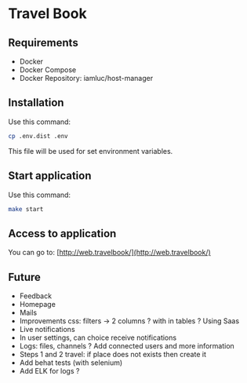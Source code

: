 # Travel Book

## Requirements 

* Docker
* Docker Compose
* Docker Repository: iamluc/host-manager

## Installation

Use this command:

```bash
cp .env.dist .env
```

This file will be used for set environment variables.


## Start application

Use this command:

```bash
make start
```

## Access to application

You can go to: [http://web.travelbook/](http://web.travelbook/)


## Future

* Feedback
* Homepage
* Mails
* Improvements css: filters -> 2 columns ? with in tables ? Using Saas
* Live notifications
* In user settings, can choice receive notifications
* Logs: files, channels ? Add connected users and more information
* Steps 1 and 2 travel: if place does not exists then create it
* Add behat tests (with selenium)
* Add ELK for logs ?
